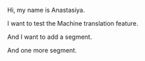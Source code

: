 Hi, my name is Anastasiya.

I want to test the Machine translation feature. 

And I want to add a segment.

And one more segment.
